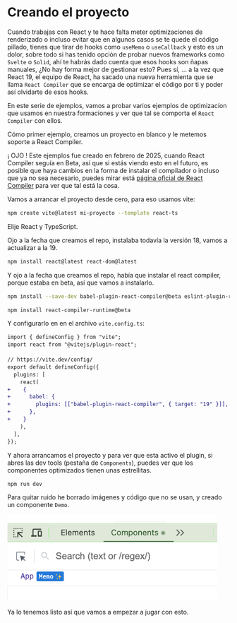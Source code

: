 # Creando el proyecto

Cuando trabajas con React y te hace falta meter optimizaciones de renderizado o incluso evitar que en algunos casos se te quede el código pillado, tienes que tirar de hooks como `useMemo` o `useCallback` y esto es un dolor, sobre todo si has tenido opción de probar nuevos frameworks como `Svelte` o `Solid`, ahí te habrás dado cuenta que esos hooks son ñapas manuales, ¿No hay forma mejor de gestionar esto? Pues sí, ... a la vez que React 19, el equipo de React, ha sacado una nueva herramienta que se llama `React Compiler` que se encarga de optimizar el código por ti y poder así olvidarte de esos hooks.

En este serie de ejemplos, vamos a probar varios ejemplos de optimizacíon que usamos en nuestra formaciones y ver que tal se comporta el `React Compiler` con ellos.

Cómo primer ejemplo, creamos un proyecto en blanco y le metemos soporte a React Compiler.

¡ OJO ! Este ejemplos fue creado en febrero de 2025, cuando React Compiler seguía en Beta, así que si estás viendo esto en el futuro, es posible que haya cambios en la forma de instalar el compilador o incluso que ya no sea necesario, puedes mirar está [página oficial de React Compiler](https://react.dev/learn/react-compiler) para ver que tal está la cosa.

Vamos a arrancar el proyecto desde cero, para eso usamos vite:
```bash
npm create vite@latest mi-proyecto --template react-ts
```

Elije React y TypeScript.

Ojo a la fecha que creamos el repo, instalaba todavía la versión 18, vamos a actualizar a la 19.

```bash
npm install react@latest react-dom@latest
```

Y ojo a la fecha que creamos el repo, había que instalar el react compiler, porque estaba en beta, así que vamos a instalarlo.

```bash
npm install --save-dev babel-plugin-react-compiler@beta eslint-plugin-react-compiler@beta
```

```bash
npm install react-compiler-runtime@beta
```

Y configurarlo en en el archivo `vite.config.ts`:

```diff
import { defineConfig } from "vite";
import react from "@vitejs/plugin-react";

// https://vite.dev/config/
export default defineConfig({
  plugins: [
    react(
+    {
+      babel: {
+        plugins: [["babel-plugin-react-compiler", { target: "19" }]],
+      },
+    }
    ),
  ],
});
```

Y ahora arrancamos el proyecto y para ver que esta activo el plugin, si abres las dev tools (pestaña de `Components`), puedes ver que los componentes optimizados tienen unas estrellitas.

```bash
npm run dev
```

Para quitar ruido he borrado imágenes y código que no se usan, y creado un componente `Demo`.

![El tab component de dev tools con las estrellitas](./content/devtools.png)

Ya lo tenemos listo así que vamos a empezar a jugar con esto.
